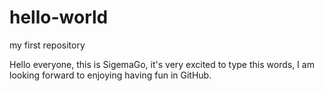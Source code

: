# hello-world
my first repository

Hello everyone, this is SigemaGo, it's very excited to type this words, I am looking forward to 
enjoying having fun in GitHub.

